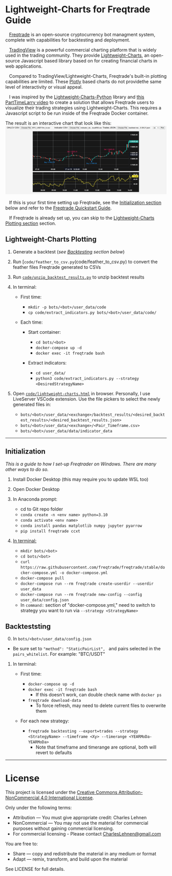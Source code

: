 # Lightweight-Charts for Freqtrade Guide

&nbsp;&nbsp;&nbsp;[Freqtrade](https://github.com/freqtrade/freqtrade) is an open-source cryptocurrency bot managment system, complete with capabilities for backtesting and deployment. 

&nbsp;&nbsp;&nbsp;[TradingView](https://www.tradingview.com/pricing/?share_your_love=talker91) is a powerful commercial charting platform that is widely used in the trading community. They provide [Lightweight-Charts](https://www.tradingview.com/lightweight-charts/), an open-source Javascript based library based on for creating financial charts in web applications.

&nbsp;&nbsp;&nbsp;Compared to TradingView/Lightweight-Charts, Freqtrade's built-in plotting capabilities are limited. These [Plotly](https://plotly.com/) based charts do not providethe same level of interactivity or visual appeal.

&nbsp;&nbsp;&nbsp;I was inspired by the [Lightweight-Charts-Python](https://github.com/louisnw01/lightweight-charts-python) library and [this PartTimeLarry video](https://www.youtube.com/watch?v=TlhDI3PforA) to create a solution that allows Freqtrade users to visualize their trading strategies using Lightweight-Charts. This requires a Javascript script to be run inside of the Freqtrade Docker container. 

The result is an interactive chart that look like this:![RSI example plot](images/RSI_example.png)


&nbsp;&nbsp;&nbsp;If this is your first time setting up Freqtrade, see the [Initialization section](#initialization) below and refer to the [Freqtrade Quickstart Guide](https://www.freqtrade.io/en/latest/quickstart/).

&nbsp;&nbsp;&nbsp;If Freqtrade is already set up, you can skip to the [Lightweight-Charts Plotting section](#lightweight-charts-plotting) section.



## Lightweight-Charts Plotting
1) Generate a backtest (*see [Backtesting](#backtesting) section below*)

2) Run [`code/feather_to_csv.py`(code/feather_to_csv.py) to convert the feather files Freqtrade generated to CSVs

3) Run [`code/unzip_backtest_results.py`](code/unzip_backtest_results.py) to unzip backtest results

4) In terminal:
    - First time:
        - `mkdir -p bots/<bot>/user_data/code`
        - `cp code/extract_indicators.py bots/<bot>/user_data/code/`

    - Each time:
        - Start container:
            - `cd bots/<bot>`
            - `docker-compose up -d`
            - `docker exec -it freqtrade bash`

        - Extract indicators:
            - `cd user_data/`
            - `python3 code/extract_indicators.py --strategy <DesiredStrategyName>`

5) Open [`code/lightweight-charts.html`](code/lightweight-charts.html) in browser. Personally, I use LiveServer VSCode extension. Use the file pickers to select the newly generated files in:
    - `bots/<bot>/user_data/<exchange>/backtest_results/<desired_backtest_results>/<desired_backtest_results.json>`
    - `bots/<bot>/user_data/<exchange>/<Pair_Timeframe.csv>`
    - `bots/<bot>/user_data/data/indicator_data`

---


## Initialization
*This is a guide to how I set-up Freqtrader on Windows. There are many other ways to do so.*

1) Install Docker Desktop (this may require you to update WSL too)
2) Open Docker Desktop
2) In Anaconda prompt:
    - cd to Git repo folder
    - `conda create -n <env name> python=3.10` 
    - `conda activate <env name>`
    - `conda install pandas matplotlib numpy jupyter pyarrow`
    - `pip install freqtrade ccxt`

3) [In terminal:](https://www.freqtrade.io/en/2020.11/docker_quickstart/)
    - `mkdir bots/<bot>`
    - `cd bots/<bot>`
    - `curl https://raw.githubusercontent.com/freqtrade/freqtrade/stable/docker-compose.yml -o docker-compose.yml`
    - `docker-compose pull`
    - `docker-compose run --rm freqtrade create-userdir --userdir user_data`
    - `docker-compose run --rm freqtrade new-config --config user_data/config.json`
    - In `command:` section of "docker-compose.yml," need to switch to strategy you want to run via `--strategy <StrategyName>`


## Backteststing
0) In `bots/<bot>/user_data/config.json`
- Be sure set to `"method": "StaticPairList", ` and pairs selected in the `pairs_whitelist`. For example: "BTC/USDT"
1) In terminal:
    - First time:
        - `docker-compose up -d`
        - `docker exec -it freqtrade bash`
            - If this doesn't work, can double check name with `docker ps`
        - `freqtrade download-data`
            - To force refresh, may need to delete current files to overwrite them
    
    - For each new strategy:
        - `freqtrade backtesting --export=trades --strategy <StrategyName> --timeframe <Xy> --timerange <YEARMoDa-YEARMoDa>`
            - Note that timeframe and timerange are optional, both will revert to defaults

---

# License

This project is licensed under the [Creative Commons Attribution-NonCommercial 4.0 International License](https://creativecommons.org/licenses/by-nc/4.0/).

Only under the following terms:
- Attribution — You must give appropriate credit: Charles Lehnen
- NonCommercial — You may not use the material for commercial purposes without gaining commercial licensing.
- For commercial licensing - Please contact CharlesLehnen@gmail.com

You are free to:
- Share — copy and redistribute the material in any medium or format
- Adapt — remix, transform, and build upon the material

See LICENSE for full details. 

